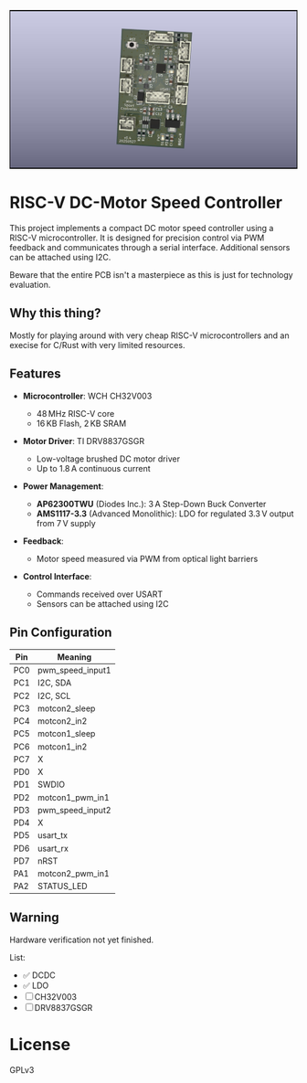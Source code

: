 ![docs](pictures/minispeedcontroller_pcb.jpg)

# RISC-V DC-Motor Speed Controller

This project implements a compact DC motor speed controller using a RISC-V microcontroller. It is designed for precision control via PWM feedback and communicates through a serial interface. Additional  sensors can be attached using I2C.

Beware that the entire PCB isn't a masterpiece as this is just for technology evaluation. 

## Why this thing?

Mostly for playing around with very cheap RISC-V microcontrollers and an execise for C/Rust with very limited resources.


## Features

- **Microcontroller**: WCH CH32V003  
  - 48 MHz RISC-V core  
  - 16 KB Flash, 2 KB SRAM  

- **Motor Driver**: TI DRV8837GSGR  
  - Low-voltage brushed DC motor driver  
  - Up to 1.8 A continuous current  

- **Power Management**:  
  - **AP62300TWU** (Diodes Inc.): 3 A Step-Down Buck Converter  
  - **AMS1117-3.3** (Advanced Monolithic): LDO for regulated 3.3 V output from 7 V supply  

- **Feedback**:  
  - Motor speed measured via PWM from optical light barriers  

- **Control Interface**:  
  - Commands received over USART
  - Sensors can be attached using I2C  


## Pin Configuration

| Pin | Meaning          |
|-----|------------------|
| PC0 | pwm_speed_input1 |
| PC1 | I2C, SDA         |
| PC2 | I2C, SCL         |
| PC3 | motcon2_sleep    |
| PC4 | motcon2_in2      |
| PC5 | motcon1_sleep    |
| PC6 | motcon1_in2      |
| PC7 | X                |
| PD0 | X                |
| PD1 | SWDIO            |
| PD2 | motcon1_pwm_in1  |
| PD3 | pwm_speed_input2 |
| PD4 | X                |
| PD5 | usart_tx         |
| PD6 | usart_rx         |
| PD7 | nRST             |
| PA1 | motcon2_pwm_in1  |
| PA2 | STATUS_LED       |


## Warning

Hardware verification not yet finished.

List:
 - ✅ DCDC
 - ✅ LDO
 - ☐ CH32V003
 - ☐ DRV8837GSGR
 


# License

GPLv3